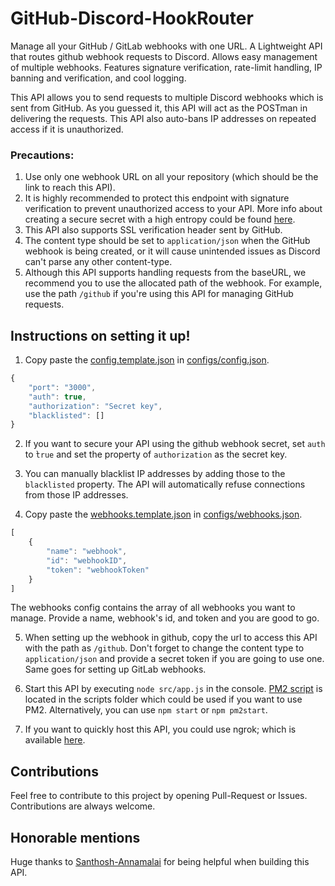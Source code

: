 # GitHub-Discord-HookRouter
Manage all your GitHub / GitLab webhooks with one URL.
A Lightweight API that routes github webhook requests to Discord. Allows easy management of multiple webhooks. Features signature verification, rate-limit handling, IP banning and verification, and cool logging.

This API allows you to send requests to multiple Discord webhooks which is sent from GitHub. As you guessed it, this API will act as the POSTman in delivering the requests. This API also auto-bans IP addresses on repeated access if it is unauthorized.

### Precautions:
1) Use only one webhook URL on all your repository (which should be the link to reach this API).
2) It is highly recommended to protect this endpoint with signature verification to prevent unauthorized access to your API. More info about creating a secure secret with a high entropy could be found [here](https://developer.github.com/webhooks/securing/).
3) This API also supports SSL verification header sent by GitHub.
4) The content type should be set to `application/json` when the GitHub webhook is being created, or it will cause unintended issues as Discord can't parse any other content-type.
5) Although this API supports handling requests from the baseURL, we recommend you to use the allocated path of the webhook. For example, use the path `/github` if you're using this API for managing GitHub requests.

## Instructions on setting it up!
1) Copy paste the [config.template.json](https://github.com/Khaazz/GitHub-Discord-HookRouter/template/config-template.json) in [configs/config.json](https://github.com/Khaazz/GitHub-Discord-HookRouter/configs/).
```js
{
    "port": "3000",
    "auth": true,
    "authorization": "Secret key",
    "blacklisted": []
}
```

2) If you want to secure your API using the github webhook secret, set `auth` to ̀`true` and set the property of `authorization` as the secret key.

3) You can manually blacklist IP addresses by adding those to the `blacklisted` property. The API will automatically refuse connections from those IP addresses.

4) Copy paste the [webhooks.template.json](https://github.com/Khaazz/GitHub-Discord-HookRouter/template/webhooks-template.json) in [configs/webhooks.json](https://github.com/Khaazz/GitHub-Discord-HookRouter/configs/).
```js
[
    {
        "name": "webhook",
        "id": "webhookID",
        "token": "webhookToken"
    }
]
```
The webhooks config contains the array of all webhooks you want to manage.
Provide a name, webhook's id, and token and you are good to go.

5) When setting up the webhook in github, copy the url to access this API with the path as `/github`. Don't forget to change the content type to `application/json` and provide a secret token if you are going to use one. Same goes for setting up GitLab webhooks.

6) Start this API by executing `node src/app.js` in the console. [PM2 script](https://github.com/Khaazz/GitHub-Discord-HookRouter/scripts/start.js) is located in the scripts folder which could be used if you want to use PM2.
Alternatively, you can use `npm start` or `npm pm2start`.

7) If you want to quickly host this API, you could use ngrok; which is available [here](https://ngrok.com/).

## Contributions
Feel free to contribute to this project by opening Pull-Request or Issues.
Contributions are always welcome.

## Honorable mentions
Huge thanks to [Santhosh-Annamalai](https://github.com/Santhosh-Annamalai) for being helpful when building this API.
